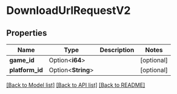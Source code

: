# DownloadUrlRequestV2

## Properties

Name | Type | Description | Notes
------------ | ------------- | ------------- | -------------
**game_id** | Option<**i64**> |  | [optional]
**platform_id** | Option<**String**> |  | [optional]

[[Back to Model list]](../README.md#documentation-for-models) [[Back to API list]](../README.md#documentation-for-api-endpoints) [[Back to README]](../README.md)



